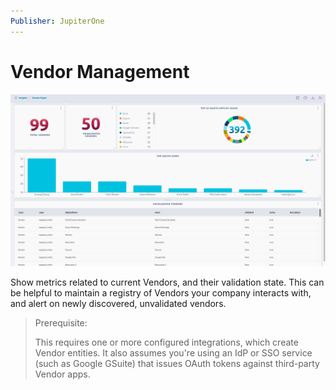 ```yaml
---
Publisher: JupiterOne
---
```


# Vendor Management

![sample-screenshot](board.png)

Show metrics related to current Vendors, and their validation state. This can be
helpful to maintain a registry of Vendors your company interacts with, and alert
on newly discovered, unvalidated vendors.

> Prerequisite: 
> 
> This requires one or more configured integrations, which create
> Vendor entities. It also assumes you're using an IdP or SSO service (such as
> Google GSuite) that issues OAuth tokens against third-party Vendor apps.


